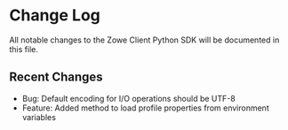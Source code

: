 # Change Log

All notable changes to the Zowe Client Python SDK will be documented in this file.

## Recent Changes

- Bug: Default encoding for I/O operations should be UTF-8 
- Feature: Added method to load profile properties from environment variables